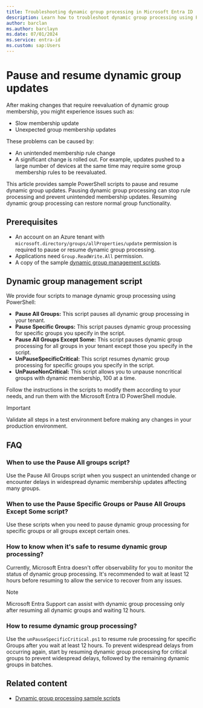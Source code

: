 ```yaml
---
title: Troubleshooting dynamic group processing in Microsoft Entra ID
description: Learn how to troubleshoot dynamic group processing using PowerShell
author: barclan
ms.author: barclayn
ms.date: 07/01/2024
ms.service: entra-id
ms.custom: sap:Users
---
```


# Pause and resume dynamic group updates

After making changes that require reevaluation of dynamic group membership, you might experience issues such as:

- Slow membership update
- Unexpected group membership updates

These problems can be caused by: 

- An unintended membership rule change
- A significant change is rolled out. For example, updates pushed to a large number of devices at the same time may require some group membership rules to be reevaluated.

This article provides sample PowerShell scripts to pause and resume dynamic group updates. Pausing dynamic group processing can stop rule processing and prevent unintended membership updates. Resuming dynamic group processing can restore normal group functionality.

## Prerequisites

- An account on an Azure tenant with `microsoft.directory/groups/allProperties/update` permission is required to pause or resume dynamic group processing.
- Applications need `Group.ReadWrite.All` permission.
- A copy of the sample [dynamic group management scripts](https://github.com/barclayn/samples-dynamic-group/tree/main).

## Dynamic group management script

We provide four scripts to manage dynamic group processing using PowerShell:

- **Pause All Groups:** This script pauses all dynamic group processing in your tenant.
- **Pause Specific Groups:** This script pauses dynamic group processing for specific groups you specify in the script.
- **Pause All Groups Except Some:** This script pauses dynamic group processing for all groups in your tenant except those you specify in the script.
- **UnPauseSpecificCritical:** This script resumes dynamic group processing for specific groups you specify in the script.
- **UnPauseNonCritical:** This script allows you to unpause noncritical groups with dynamic membership, 100 at a time.

Follow the instructions in the scripts to modify them according to your needs, and run them with the Microsoft Entra ID PowerShell module.

>[!IMPORTANT]
> Validate all steps in a test environment before making any changes in your production environment.

## FAQ

### When to use the Pause All groups script?

Use the Pause All Groups script when you suspect an unintended change or encounter delays in widespread dynamic membership updates affecting many groups.

### When to use the Pause Specific Groups or Pause All Groups Except Some script?

Use these scripts when you need to pause dynamic group processing for specific groups or all groups except certain ones.

### How to know when it's safe to resume dynamic group processing?

Currently, Microsoft Entra doesn't offer observability for you to monitor the status of dynamic group processing. It's recommended to wait at least 12 hours before resuming to allow the service to recover from any issues.

>[!NOTE]
> Microsoft Entra Support can assist with dynamic group processing only after resuming all dynamic groups and waiting 12 hours. 

### How to resume dynamic group processing?

Use the `unPauseSpecificCritical.ps1` to resume rule processing for specific Groups after you wait at least 12 hours. To prevent widespread delays from occurring again, start by resuming dynamic group processing for critical groups to prevent widespread delays, followed by the remaining dynamic groups in batches.

## Related content

- [Dynamic group processing sample scripts](https://github.com/barclayn/samples-dynamic-group/tree/main)

